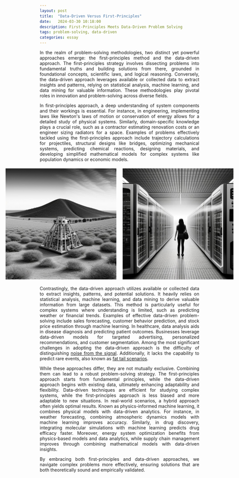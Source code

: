 ```yaml
---
layout: post
title:  "Data-Driven Versus First-Principles"
date:   2024-03-30 10:18:00
description: First-Principles Meets Data-Driven Problem Solving
tags: problem-solving, data-driven 
categories: essay
---
```


<div style="text-align: justify;">

<p>In the realm of problem-solving methodologies, two distinct yet powerful approaches emerge: the first-principles method and the data-driven approach. The first-principles strategy involves dissecting problems into fundamental truths and building solutions from there, grounded in foundational concepts, scientific laws, and logical reasoning. Conversely, the data-driven approach leverages available or collected data to extract insights and patterns, relying on statistical analysis, machine learning, and data mining for valuable information. These methodologies play pivotal roles in innovation and problem-solving across diverse fields.</p>

<p>In first-principles approach, a deep understanding of system components and their workings is essential. For instance, in engineering, implementing laws like Newton's laws of motion or conservation of energy allows for a detailed study of physical systems. Similarly, domain-specific knowledge plays a crucial role, such as a contractor estimating renovation costs or an engineer sizing radiators for a space. Examples of problems effectively tackled using the first-principles approach include trajectory calculations for projectiles, structural designs like bridges, optimizing mechanical systems, predicting chemical reactions, designing materials, and developing simplified mathematical models for complex systems like population dynamics or economic models.</p>

<div style="display: flex; justify-content: center; align-items: center; gap: 20px; margin-top: 20px; margin-bottom: 20px;">
    <img src="/assets/img/first-principles.jpg" alt="first-principle" width="400" height="350">
    <img src="/assets/img/data-driven.jpg" alt="data-driven" width="400" height="350">
</div>


<p>Contrastingly, the data-driven approach utilizes available or collected data to extract insights, patterns, and potential solutions. It heavily relies on statistical analysis, machine learning, and data mining to derive valuable information from large datasets. This method is particularly useful for complex systems where understanding is limited, such as predicting weather or financial trends. Examples of effective data-driven problem-solving include sales forecasting, customer behavior prediction, and stock price estimation through machine learning. In healthcare, data analysis aids in disease diagnosis and predicting patient outcomes. Businesses leverage data-driven models for targeted advertising, personalized recommendations, and customer segmentation. Among the most significant challenges in adopting the data-driven approach is the difficulty of distinguishing <a href="https://en.wikipedia.org/wiki/The_Signal_and_the_Noise">noise from the signal</a>. Additionally, it lacks the capability to predict rare events, also known as <a href="https://www.youtube.com/watch?v=t7Fr6iGhmBM">fat tail scenarios</a>.</p>

<p>While these approaches differ, they are not mutually exclusive. Combining them can lead to a robust problem-solving strategy. The first-principles approach starts from fundamental principles, while the data-driven approach begins with existing data, ultimately enhancing adaptability and flexibility. Data-driven techniques are efficient for studying complex systems, while the first-principles approach is less biased and more adaptable to new situations. In real-world scenarios, a hybrid approach often yields optimal results. Known as physics-informed machine learning, it combines physical models with data-driven analytics. For instance, in weather forecasting, combining atmospheric dynamics models with machine learning improves accuracy. Similarly, in drug discovery, integrating molecular simulations with machine learning predicts drug efficacy faster. Moreover, energy system optimization benefits from physics-based models and data analytics, while supply chain management improves through combining mathematical models with data-driven insights. </p>

<p>By embracing both first-principles and data-driven approaches, we navigate complex problems more effectively, ensuring solutions that are both theoretically sound and empirically validated.</p>

</div>